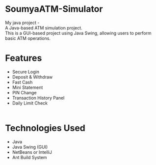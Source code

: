 # SoumyaATM-Simulator
My java project -
<br>
A Java-based ATM simulation project.
<br>
This is a GUI-based project using Java Swing, allowing users to perform basic ATM operations.
<br>
 # Features
- Secure Login
- Deposit & Withdraw
- Fast Cash
- Mini Statement
- PIN Change
- Transaction History Panel
- Daily Limit Check
  <br>
  <br>
# Technologies Used
- Java
- Java Swing (GUI)
- NetBeans or IntelliJ
- Ant Build System


